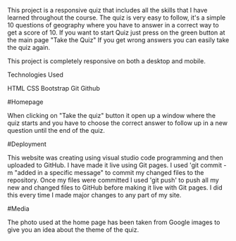 This project is a responsive quiz that includes all the skills that I have learned throughout the course.
The quiz is very easy to follow, it's a simple 10 questions of geography where you have to answer in a correct way to get a score of 10. 
If you want to start Quiz just press on the green button at the main page "Take the Quiz"
If you get wrong answers you can easily take the quiz again. 

This project is completely responsive on both a desktop and mobile.

Technologies Used

HTML
CSS
Bootstrap
Git
Github

#Homepage 

When clicking on "Take the quiz" button it open up a window where the quiz starts and you have to choose the correct answer to follow up in a new question until the end of the quiz.

#Deployment

This website was creating using visual studio code programming and then uploaded to GitHub. I have made it live using Git pages. I used 'git commit -m "added in a specific message" to commit my changed files to the repository. Once my files were committed I used 'git push' to push all my new and changed files to GitHub before making it live with Git pages. I did this every time I made major changes to any part of my site.

#Media

The photo used at the home page has been taken from Google images to give you an idea about the theme of the quiz.